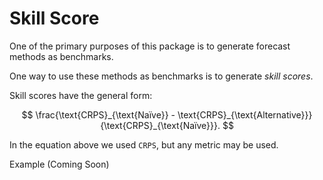 # Skill Score

One of the primary purposes of this package is to generate forecast methods as benchmarks.

One way to use these methods as benchmarks is to generate *skill scores*.

Skill scores have the general form:

$$
\frac{\text{CRPS}_{\text{Naïve}} - \text{CRPS}_{\text{Alternative}}}{\text{CRPS}_{\text{Naïve}}}.
$$

In the equation above we used `CRPS`, but any metric may be used.


Example (Coming Soon)